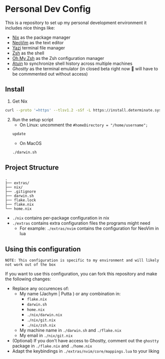 # Personal Dev Config
This is a repository to set up my personal development environment it includes nice things like:
- [Nix](https://nixos.org/) as the package manager
- [NeoVim](https://www.neovim.io/) as the text editor
- [Yazi](https://www.yazi-rs.github.io/) terminal file manager
- [Zsh](https://www.zsh.org/) as the shell
- [Oh My Zsh](https://ohmyz.sh/) as the Zsh configuration manager
- [Atuin](https:https://atuin.sh/) to synchronize shell history across multiple machines
- *Ghostty* as the terminal emulator (in closed beta right now 🤫 will have to be commmented out without access)


## Install
1. Get Nix
```sh
curl --proto '=https' --tlsv1.2 -sSf -L https://install.determinate.systems/nix | sh -s -- install
```
2. Run the setup script
    - On Linux: uncomment the `#homeDirectory = "/home/username";`
    ```sh
    update
    ```
    - On MacOS
    ```sh
    ./darwin.sh
    ```

## Project Structure
```plaintext
.
├── extras/
├── nix/
├── .gitignore
├── darwin.sh
├── flake.lock
├── flake.nix
└── home.nix
```
- `./nix` contains per-package configuration in nix
- `./extras` contains extra configuration files the programs might need
    - For example: `./extras/nvim` contains the configuration for NeoVim in lua


## Using this configuration
```
NOTE: This configuration is specific to my environment and will likely not work out of the box
```
If you want to use this configuration, you can fork this repository and make the following changes:
- Replace any occurences of:
    - My name (Jachym | Putta ) or any combination in:
        - `flake.nix`
        - `darwin.sh`
        - `home.nix`
        - `./nix/darwin.nix`
        - `./nix/git.nix`
        - `./nix/zsh.nix`
    - My machine name in `./darwin.sh` and `./flake.nix`
    - My email in `./nix/git.nix`
- (Optional) If you don't have access to Ghostty, comment out the `ghostty` package in `./flake.nix` and `./home.nix`
- Adapt the keybindings in `./extras/nvim/core/mappings.lua` to your liking


